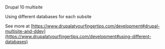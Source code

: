 Drupal 10 multisite

Using different databases for each subsite

See more at [https://www.drupalatyourfingertips.com/development#drupal-multisite-and-ddev](https://www.drupalatyourfingertips.com/development#using-different-databases)



